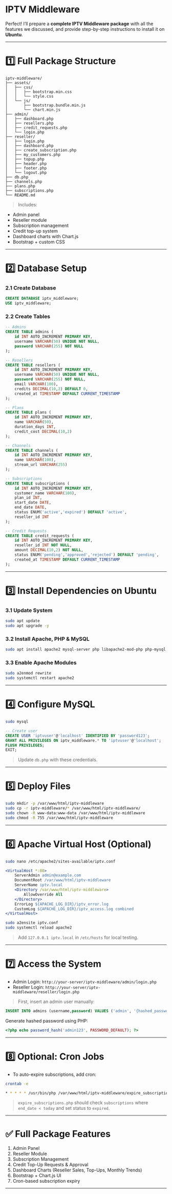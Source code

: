 # IPTV Middleware
Perfect! I’ll prepare a **complete IPTV Middleware package** with all the features we discussed, and provide step-by-step instructions to install it on **Ubuntu**.

---

# 1️⃣ Full Package Structure

```
iptv-middleware/
├── assets/
│   ├── css/
│   │   ├── bootstrap.min.css
│   │   └── style.css
│   └── js/
│       ├── bootstrap.bundle.min.js
│       └── chart.min.js
├── admin/
│   ├── dashboard.php
│   ├── resellers.php
│   ├── credit_requests.php
│   └── login.php
├── reseller/
│   ├── login.php
│   ├── dashboard.php
│   ├── create_subscription.php
│   ├── my_customers.php
│   ├── topup.php
│   ├── header.php
│   ├── footer.php
│   └── logout.php
├── db.php
├── channels.php
├── plans.php
├── subscriptions.php
└── README.md
```

> Includes:

* Admin panel
* Reseller module
* Subscription management
* Credit top-up system
* Dashboard charts with Chart.js
* Bootstrap + custom CSS

---

# 2️⃣ Database Setup

### 2.1 Create Database

```sql
CREATE DATABASE iptv_middleware;
USE iptv_middleware;
```

### 2.2 Create Tables

```sql
-- Admins
CREATE TABLE admins (
    id INT AUTO_INCREMENT PRIMARY KEY,
    username VARCHAR(50) UNIQUE NOT NULL,
    password VARCHAR(255) NOT NULL
);

-- Resellers
CREATE TABLE resellers (
    id INT AUTO_INCREMENT PRIMARY KEY,
    username VARCHAR(50) UNIQUE NOT NULL,
    password VARCHAR(255) NOT NULL,
    email VARCHAR(100),
    credits DECIMAL(10,2) DEFAULT 0,
    created_at TIMESTAMP DEFAULT CURRENT_TIMESTAMP
);

-- Plans
CREATE TABLE plans (
    id INT AUTO_INCREMENT PRIMARY KEY,
    name VARCHAR(50),
    duration_days INT,
    credit_cost DECIMAL(10,2)
);

-- Channels
CREATE TABLE channels (
    id INT AUTO_INCREMENT PRIMARY KEY,
    name VARCHAR(100),
    stream_url VARCHAR(255)
);

-- Subscriptions
CREATE TABLE subscriptions (
    id INT AUTO_INCREMENT PRIMARY KEY,
    customer_name VARCHAR(100),
    plan_id INT,
    start_date DATE,
    end_date DATE,
    status ENUM('active','expired') DEFAULT 'active',
    reseller_id INT
);

-- Credit Requests
CREATE TABLE credit_requests (
    id INT AUTO_INCREMENT PRIMARY KEY,
    reseller_id INT NOT NULL,
    amount DECIMAL(10,2) NOT NULL,
    status ENUM('pending','approved','rejected') DEFAULT 'pending',
    created_at TIMESTAMP DEFAULT CURRENT_TIMESTAMP
);
```

---

# 3️⃣ Install Dependencies on Ubuntu

### 3.1 Update System

```bash
sudo apt update
sudo apt upgrade -y
```

### 3.2 Install Apache, PHP & MySQL

```bash
sudo apt install apache2 mysql-server php libapache2-mod-php php-mysql php-curl php-mbstring -y
```

### 3.3 Enable Apache Modules

```bash
sudo a2enmod rewrite
sudo systemctl restart apache2
```

---

# 4️⃣ Configure MySQL

```bash
sudo mysql
```

```sql
-- Create user
CREATE USER 'iptvuser'@'localhost' IDENTIFIED BY 'password123';
GRANT ALL PRIVILEGES ON iptv_middleware.* TO 'iptvuser'@'localhost';
FLUSH PRIVILEGES;
EXIT;
```

> Update `db.php` with these credentials.

---

# 5️⃣ Deploy Files

```bash
sudo mkdir -p /var/www/html/iptv-middleware
sudo cp -r iptv-middleware/* /var/www/html/iptv-middleware/
sudo chown -R www-data:www-data /var/www/html/iptv-middleware
sudo chmod -R 755 /var/www/html/iptv-middleware
```

---

# 6️⃣ Apache Virtual Host (Optional)

```bash
sudo nano /etc/apache2/sites-available/iptv.conf
```

```apache
<VirtualHost *:80>
    ServerAdmin admin@example.com
    DocumentRoot /var/www/html/iptv-middleware
    ServerName iptv.local
    <Directory /var/www/html/iptv-middleware>
        AllowOverride All
    </Directory>
    ErrorLog ${APACHE_LOG_DIR}/iptv_error.log
    CustomLog ${APACHE_LOG_DIR}/iptv_access.log combined
</VirtualHost>
```

```bash
sudo a2ensite iptv.conf
sudo systemctl reload apache2
```

> Add `127.0.0.1 iptv.local` in `/etc/hosts` for local testing.

---

# 7️⃣ Access the System

* Admin Login: `http://your-server/iptv-middleware/admin/login.php`
* Reseller Login: `http://your-server/iptv-middleware/reseller/login.php`

> First, insert an admin user manually:

```sql
INSERT INTO admins (username,password) VALUES ('admin', '{hashed_password}');
```

Generate hashed password using PHP:

```php
<?php echo password_hash('admin123', PASSWORD_DEFAULT); ?>
```

---

# 8️⃣ Optional: Cron Jobs

* To auto-expire subscriptions, add cron:

```bash
crontab -e
```

```bash
* * * * * /usr/bin/php /var/www/html/iptv-middleware/expire_subscriptions.php
```

> `expire_subscriptions.php` should check `subscriptions` where `end_date < today` and set status to `expired`.

---

# ✅ Full Package Features

1. Admin Panel
2. Reseller Module
3. Subscription Management
4. Credit Top-Up Requests & Approval
5. Dashboard Charts (Reseller Sales, Top-Ups, Monthly Trends)
6. Bootstrap + Chart.js UI
7. Cron-based subscription expiry

---